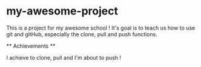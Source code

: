 # my-awesome-project

This is a project for my awesome school ! It's goal is to teach us how to use git and gitHub, especially the clone, pull and push functions.

 ** Achievements **

 I achieve to clone, pull and I'm about to push !

